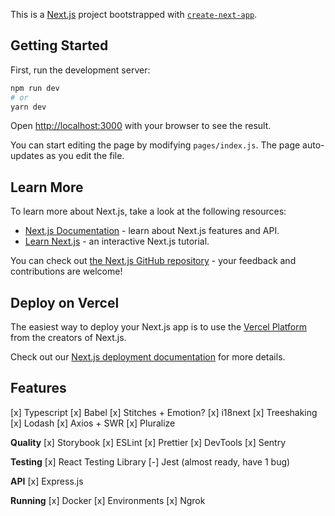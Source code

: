 This is a [Next.js](https://nextjs.org/) project bootstrapped with [`create-next-app`](https://github.com/vercel/next.js/tree/canary/packages/create-next-app).

## Getting Started

First, run the development server:

```bash
npm run dev
# or
yarn dev
```

Open [http://localhost:3000](http://localhost:3000) with your browser to see the result.

You can start editing the page by modifying `pages/index.js`. The page auto-updates as you edit the file.

## Learn More

To learn more about Next.js, take a look at the following resources:

- [Next.js Documentation](https://nextjs.org/docs) - learn about Next.js features and API.
- [Learn Next.js](https://nextjs.org/learn) - an interactive Next.js tutorial.

You can check out [the Next.js GitHub repository](https://github.com/vercel/next.js/) - your feedback and contributions are welcome!

## Deploy on Vercel

The easiest way to deploy your Next.js app is to use the [Vercel Platform](https://vercel.com/import?utm_medium=default-template&filter=next.js&utm_source=create-next-app&utm_campaign=create-next-app-readme) from the creators of Next.js.

Check out our [Next.js deployment documentation](https://nextjs.org/docs/deployment) for more details.

## Features

[x] Typescript
[x] Babel
[x] Stitches + Emotion?
[x] i18next
[x] Treeshaking
[x] Lodash
[x] Axios + SWR
[x] Pluralize

**Quality**
[x] Storybook
[x] ESLint
[x] Prettier
[x] DevTools
[x] Sentry

**Testing**
[x] React Testing Library
[-] Jest (almost ready, have 1 bug)

**API**
[x] Express.js

**Running**
[x] Docker
[x] Environments
[x] Ngrok